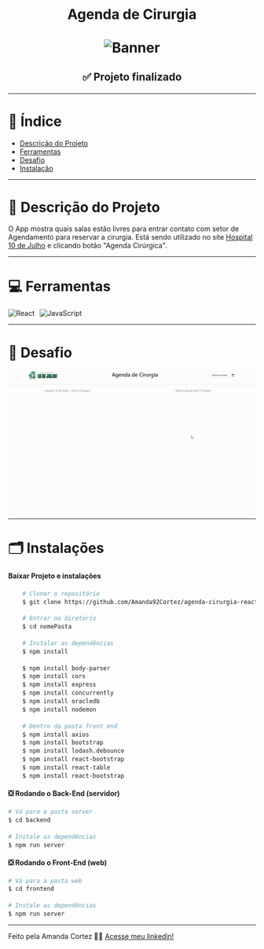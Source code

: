 <div align="center">
  <h1 align="center">
    Agenda de Cirurgia
    <br />
    <br />
    <img src="img/banner.avif" alt="Banner">
    <br />
  </h1>

  <h2> 
  
  :white_check_mark: Projeto finalizado
  </h2>
</div>


---

# :file_folder: Índice 

- [Descrição do Projeto](#id01)
- [Ferramentas](#id02)
- [Desafio](#id04)
- [Instalação](#id03)

---

# :pushpin: Descrição do Projeto <a name="id01"></a>
O App mostra quais salas estão livres para entrar contato com setor de Agendamento para reservar a cirurgia. Está sendo utilizado no site [Hospital 10 de Julho](https://www.hospital10dejulho.com.br/centro-cirurgico/) e clicando botão "Agenda Cirúrgica".

---

# :computer: Ferramentas<a name="id02"></a>

<div style="display: flex; gap: 10px;">
  <img src="https://img.shields.io/badge/React-414141?style=for-the-badge&logo=react&logoColor=61DAFB" alt="React">
  <img src="https://img.shields.io/badge/JavaScript-F7DF1E?style=for-the-badge&logo=javascript&logoColor=414141" alt="JavaScript">
</div>


---

# 🎯 Desafio <a name="id04"></a>
<img src="img/agenda_cirurgia_hosp_10_julho.gif" alt="Gif">

---
# 🗂 Instalações <a name="id03"></a>
#### Baixar Projeto e instalações
```bash
    # Clonar o repositório
    $ git clone https://github.com/Amanda92Cortez/agenda-cirurgia-react.git

    # Entrar no diretório
    $ cd nomePasta

    # Instalar as dependências
    $ npm install

    $ npm install body-parser 
    $ npm install cors 
    $ npm install express 
    $ npm install concurrently 
    $ npm install oracledb 
    $ npm install nodemon 

    # Dentro da pasta front end
    $ npm install axios 
    $ npm install bootstrap 
    $ npm install lodash.debounce 
    $ npm install react-bootstrap 
    $ npm install react-table 
    $ npm install react-bootstrap
```

#### ❎ Rodando o Back-End (servidor)

```bash
# Vá para a pasta server
$ cd backend

# Instale as dependências
$ npm run server
```

#### ❎ Rodando o Front-End (web)

```bash
# Vá para a pasta web
$ cd frontend

# Instale as dependências
$ npm run server
```

---

Feito pela Amanda Cortez 👋🏽 [Acesse meu linkedin!](www.linkedin.com/in/amandacortez92)